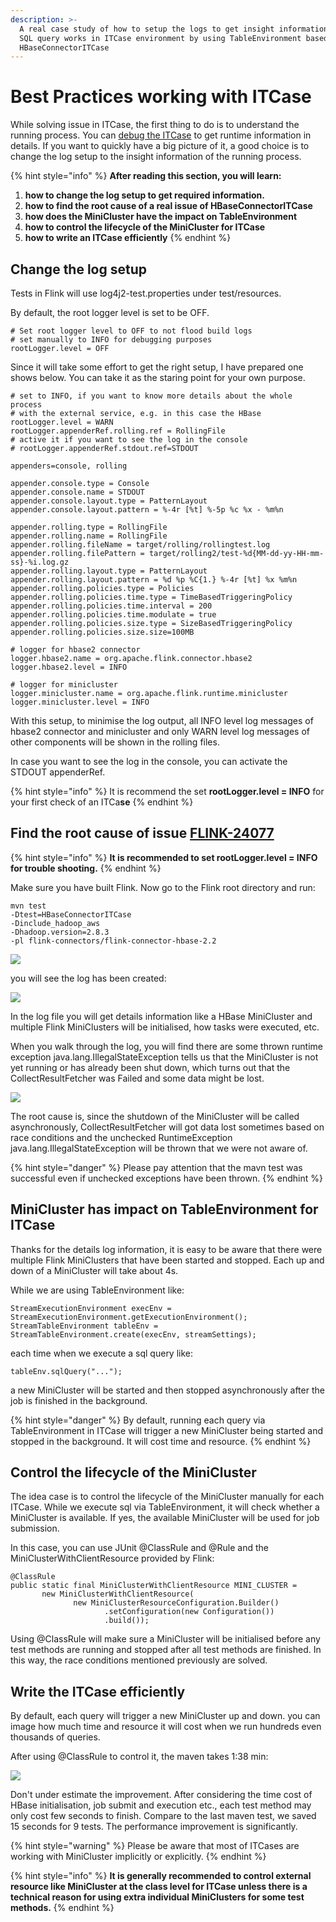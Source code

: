 ```yaml
---
description: >-
  A real case study of how to setup the logs to get insight information of how
  SQL query works in ITCase environment by using TableEnvironment based on
  HBaseConnectorITCase
---
```


# Best Practices working with ITCase

While solving issue in ITCase, the first thing to do is to understand the running process. You can [debug the ITCase](debug-flink-itcase.md) to get runtime information in details. If you want to quickly have a big picture of it, a good choice is to change the log setup to the insight information of the running process.

{% hint style="info" %}
**After reading this section, you will learn:**

1. **how to change the log setup to get required information.**
2. **how to find the root cause of a real issue of HBaseConnectorITCase**
3. **how does the MiniCluster have the impact on TableEnvironment**
4. **how to control the lifecycle of the MiniCluster for ITCase**
5. **how to write an ITCase efficiently**
{% endhint %}

## Change the log setup

Tests in Flink will use log4j2-test.properties under test/resources.&#x20;

By default, the root logger level is set to be OFF.

```
# Set root logger level to OFF to not flood build logs
# set manually to INFO for debugging purposes
rootLogger.level = OFF
```

Since it will take some effort to get the right setup, I have prepared one shows below. You can take it as the staring point for your own purpose.

```
# set to INFO, if you want to know more details about the whole process 
# with the external service, e.g. in this case the HBase 
rootLogger.level = WARN
rootLogger.appenderRef.rolling.ref = RollingFile
# active it if you want to see the log in the console
# rootLogger.appenderRef.stdout.ref=STDOUT

appenders=console, rolling

appender.console.type = Console
appender.console.name = STDOUT
appender.console.layout.type = PatternLayout
appender.console.layout.pattern = %-4r [%t] %-5p %c %x - %m%n

appender.rolling.type = RollingFile
appender.rolling.name = RollingFile
appender.rolling.fileName = target/rolling/rollingtest.log
appender.rolling.filePattern = target/rolling2/test-%d{MM-dd-yy-HH-mm-ss}-%i.log.gz
appender.rolling.layout.type = PatternLayout
appender.rolling.layout.pattern = %d %p %C{1.} %-4r [%t] %x %m%n
appender.rolling.policies.type = Policies
appender.rolling.policies.time.type = TimeBasedTriggeringPolicy
appender.rolling.policies.time.interval = 200
appender.rolling.policies.time.modulate = true
appender.rolling.policies.size.type = SizeBasedTriggeringPolicy
appender.rolling.policies.size.size=100MB

# logger for hbase2 connector
logger.hbase2.name = org.apache.flink.connector.hbase2
logger.hbase2.level = INFO

# logger for minicluster
logger.minicluster.name = org.apache.flink.runtime.minicluster
logger.minicluster.level = INFO
```

With this setup, to minimise the log output, all INFO level log messages of hbase2 connector and minicluster and only WARN level log messages of other components will be shown in the rolling files.&#x20;

In case you want to see the log in the console, you can activate the STDOUT appenderRef.

{% hint style="info" %}
It is recommend the set **rootLogger.level = INFO** for your first check of an ITCa**se**
{% endhint %}

## Find the root cause of issue [FLINK-24077](https://issues.apache.org/jira/browse/FLINK-24077)

{% hint style="info" %}
**It is recommended to set rootLogger.level = INFO for trouble shooting.**
{% endhint %}

Make sure you have built Flink. Now go to the Flink root directory and run:

```
mvn test 
-Dtest=HBaseConnectorITCase 
-Dinclude_hadoop_aws 
-Dhadoop.version=2.8.3 
-pl flink-connectors/flink-connector-hbase-2.2
```

![](<../.gitbook/assets/image (12).png>)

you will see the log has been created:

![](<../.gitbook/assets/image (9).png>)

In the log file you will get details information like a HBase MiniCluster and multiple Flink MiniClusters  will be initialised, how tasks were executed, etc.

When you walk through the log, you will find there are some thrown runtime exception java.lang.IllegalStateException tells us that the MiniCluster is not yet running or has already been shut down, which turns out that the CollectResultFetcher was Failed and some data might be lost.

![](<../.gitbook/assets/image (10).png>)

The root cause is, since the shutdown of the MiniCluster will be called asynchronously, CollectResultFetcher will got data lost sometimes based on race conditions and the unchecked RuntimeException java.lang.IllegalStateException will be thrown that we were not aware of.

{% hint style="danger" %}
Please pay attention that the mavn test was successful even if unchecked exceptions have been thrown.&#x20;
{% endhint %}

## MiniCluster has impact on TableEnvironment for ITCase

Thanks for the details log information, it is easy to be aware that there were multiple Flink MiniClusters that have been started and stopped. Each up and down of a MiniCluster will take about 4s.&#x20;

While we are using TableEnvironment like:

```
StreamExecutionEnvironment execEnv = StreamExecutionEnvironment.getExecutionEnvironment();
StreamTableEnvironment tableEnv = StreamTableEnvironment.create(execEnv, streamSettings);
```

each time when we execute a sql query like:&#x20;

```
tableEnv.sqlQuery("...");
```

a new MiniCluster will be started and then stopped asynchronously after the job is finished in the background.

{% hint style="danger" %}
By default, running each query via TableEnvironment in ITCase will trigger a new MiniCluster being started and stopped in the background. It will cost time and resource.
{% endhint %}

## Control the lifecycle of the MiniCluster

The idea case is to control the lifecycle of the MiniCluster manually for each ITCase. While we execute sql via TableEnvironment, it will check whether a MiniCluster is available. If yes, the available MiniCluster will be used for job submission.

In this case, you can use JUnit @ClassRule and @Rule and the MiniClusterWithClientResource provided by Flink:

```
@ClassRule
public static final MiniClusterWithClientResource MINI_CLUSTER = 
       new MiniClusterWithClientResource(                
              new MiniClusterResourceConfiguration.Builder()                        
                     .setConfiguration(new Configuration())                        
                     .build());
```

Using @ClassRule will make sure a MiniCluster will be initialised before any test methods are running and stopped after all test methods are finished. In this way, the race conditions mentioned previously are solved.

## Write the ITCase efficiently

By default, each query will trigger a new MiniCluster up and down. you can image how much time and resource it will cost when we run hundreds even thousands of queries.&#x20;

After using @ClassRule to control it, the maven takes 1:38 min:

![](<../.gitbook/assets/image (11).png>)

Don't under estimate the improvement. After considering the time cost of HBase initialisation, job submit and execution etc., each test method may only cost few seconds to finish. Compare to the last maven test, we saved 15 seconds for 9 tests. The performance improvement is significantly.

{% hint style="warning" %}
Please be aware that most of ITCases are working with MiniCluster implicitly or explicitly.
{% endhint %}

{% hint style="info" %}
**It is generally recommended to control external resource like MiniCluster at the class level for ITCase unless there is a technical reason for using extra individual MiniClusters for some test methods.**
{% endhint %}
